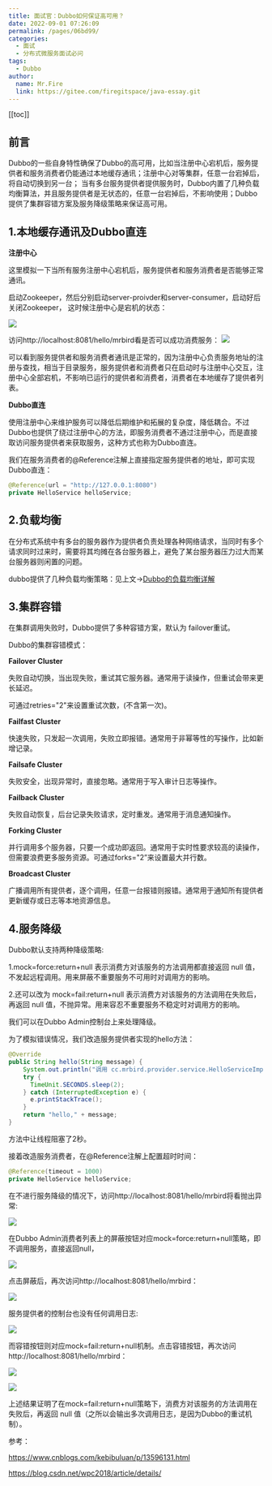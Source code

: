 ```yaml
---
title: 面试官：Dubbo如何保证高可用？
date: 2022-09-01 07:26:09
permalink: /pages/06bd99/
categories:
  - 面试
  - 分布式微服务面试必问
tags:
  - Dubbo
author: 
  name: Mr.Fire
  link: https://gitee.com/firegitspace/java-essay.git
---
```


[[toc]]

## 前言
Dubbo的一些自身特性确保了Dubbo的高可用，比如当注册中心宕机后，服务提供者和服务消费者仍能通过本地缓存通讯；注册中心对等集群，任意一台宕掉后，将自动切换到另一台；
当有多台服务提供者提供服务时，Dubbo内置了几种负载均衡算法，并且服务提供者是无状态的，任意一台宕掉后，不影响使用；Dubbo提供了集群容错方案及服务降级策略来保证高可用。

## 1.本地缓存通讯及Dubbo直连
**注册中心**

这里模拟一下当所有服务注册中心宕机后，服务提供者和服务消费者是否能够正常通讯。

启动Zookeeper，然后分别启动server-proivder和server-consumer，启动好后关闭Zookeeper，
这时候注册中心是宕机的状态：

![](https://fire-repository.oss-cn-beijing.aliyuncs.com/dubbo/640.png)

访问http://localhost:8081/hello/mrbird看是否可以成功消费服务：
![](https://fire-repository.oss-cn-beijing.aliyuncs.com/dubbo/2.png)

可以看到服务提供者和服务消费者通讯是正常的，因为注册中心负责服务地址的注册与查找，相当于目录服务，服务提供者和消费者只在启动时与注册中心交互，注册中心全部宕机，不影响已运行的提供者和消费者，消费者在本地缓存了提供者列表。

**Dubbo直连**

使用注册中心来维护服务可以降低后期维护和拓展的复杂度，降低耦合。不过Dubbo也提供了绕过注册中心的方法，即服务消费者不通过注册中心，而是直接取访问服务提供者来获取服务，这种方式也称为Dubbo直连。

我们在服务消费者的@Reference注解上直接指定服务提供者的地址，即可实现Dubbo直连：


```java
@Reference(url = "http://127.0.0.1:8080")
private HelloService helloService;
```


## 2.负载均衡
在分布式系统中有多台的服务器作为提供者负责处理各种网络请求，当同时有多个请求同时过来时，需要将其均摊在各台服务器上，避免了某台服务器压力过大而某台服务器则闲置的问题。

dubbo提供了几种负载均衡策略：见上文->[Dubbo的负载均衡详解](http://javaessay.cn/pages/31af21)


## 3.集群容错
在集群调用失败时，Dubbo提供了多种容错方案，默认为 failover重试。

Dubbo的集群容错模式：

**Failover Cluster**

失败自动切换，当出现失败，重试其它服务器。通常用于读操作，但重试会带来更长延迟。

可通过retries="2"来设置重试次数，(不含第一次)。

**Failfast Cluster**

快速失败，只发起一次调用，失败立即报错。通常用于非幂等性的写操作，比如新增记录。

**Failsafe Cluster**

失败安全，出现异常时，直接忽略。通常用于写入审计日志等操作。

**Failback Cluster**

失败自动恢复，后台记录失败请求，定时重发。通常用于消息通知操作。

**Forking Cluster**

并行调用多个服务器，只要一个成功即返回。通常用于实时性要求较高的读操作，但需要浪费更多服务资源。可通过forks="2”来设置最大并行数。

**Broadcast Cluster**

广播调用所有提供者，逐个调用，任意一台报错则报错。通常用于通知所有提供者更新缓存或日志等本地资源信息。



## 4.服务降级
Dubbo默认支持两种降级策略:

1.mock=force:return+null 表示消费方对该服务的方法调用都直接返回 null 值，不发起远程调用。用来屏蔽不重要服务不可用时对调用方的影响。

2.还可以改为 mock=fail:return+null 表示消费方对该服务的方法调用在失败后，再返回 null 值，不抛异常。用来容忍不重要服务不稳定时对调用方的影响。

我们可以在Dubbo Admin控制台上来处理降级。

为了模拟错误情况，我们改造服务提供者实现的hello方法：
```java
@Override
public String hello(String message) {
    System.out.println("调用 cc.mrbird.provider.service.HelloServiceImpl#hello");
    try {
      TimeUnit.SECONDS.sleep(2);
    } catch (InterruptedException e) {
      e.printStackTrace();
    }
    return "hello," + message;
}
```

方法中让线程阻塞了2秒。

接着改造服务消费者，在@Reference注解上配置超时时间：
```java
@Reference(timeout = 1000)
private HelloService helloService;
```

在不进行服务降级的情况下，访问http://localhost:8081/hello/mrbird将看抛出异常:

![](https://fire-repository.oss-cn-beijing.aliyuncs.com/dubbo/3.png)


在Dubbo Admin消费者列表上的屏蔽按钮对应mock=force:return+null策略，即不调用服务，直接返回null，

![](https://fire-repository.oss-cn-beijing.aliyuncs.com/dubbo/4.png)

点击屏蔽后，再次访问http://localhost:8081/hello/mrbird：

![](https://fire-repository.oss-cn-beijing.aliyuncs.com/dubbo/6.png)

服务提供者的控制台也没有任何调用日志:

![](https://fire-repository.oss-cn-beijing.aliyuncs.com/dubbo/5.png)

而容错按钮则对应mock=fail:return+null机制。点击容错按钮，再次访问http://localhost:8081/hello/mrbird：

![](https://fire-repository.oss-cn-beijing.aliyuncs.com/dubbo/6.png)

![](https://fire-repository.oss-cn-beijing.aliyuncs.com/dubbo/7.png)


上述结果证明了在mock=fail:return+null策略下，消费方对该服务的方法调用在失败后，再返回 null 值（之所以会输出多次调用日志，是因为Dubbo的重试机制）。


参考：

<https://www.cnblogs.com/kebibuluan/p/13596131.html>

<https://blog.csdn.net/wpc2018/article/details/>